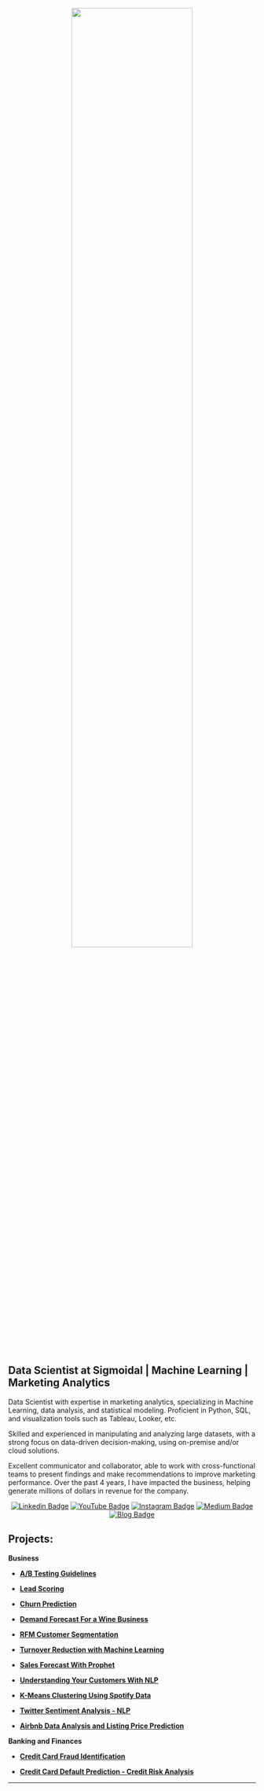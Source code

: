 <p align="center">
  <img src="https://github.com/rafaelnduarte/Portfolio/raw/master/rafaelnd_banner.png" width=70% >
</p>

## Data Scientist at Sigmoidal | Machine Learning | Marketing Analytics

Data Scientist with expertise in marketing analytics, specializing in Machine Learning, data analysis, and statistical modeling. Proficient in Python, SQL, and visualization tools such as Tableau, Looker, etc. 

Skilled and experienced in manipulating and analyzing large datasets, with a strong focus on data-driven decision-making, using on-premise and/or cloud solutions.

Excellent communicator and collaborator, able to work with cross-functional teams to present findings and make recommendations to improve marketing performance. Over the past 4 years, I have impacted the business, helping generate millions of dollars in revenue for the company. 


<div align="center">
  
  [![Linkedin Badge](https://img.shields.io/badge/LinkedIn-0077B5?style=flat-square&logo=Linkedin&logoColor=white&link=https://www.linkedin.com/in/rafael-n-duarte/)](https://www.linkedin.com/in/rafael-n-duarte/)
  [![YouTube Badge](https://img.shields.io/badge/YouTube-FF0000?style=flat-square&logo=youtube&logoColor=white)](https://www.youtube.com/@CarlosMeloSigmoidal)
  [![Instagram Badge](https://img.shields.io/badge/Instagram-E4405F?style=flat-square&logo=instagram&logoColor=white)](https://www.instagram.com/rafaelnduarte)
  [![Medium Badge](https://img.shields.io/badge/Medium-12100E?style=for-the-badge&logo=medium&logoColor=white)](https://medium.com/@rafaelnduarte)
  [![Blog Badge](https://img.shields.io/badge/Wordpress-21759B?style=for-the-badge&logo=wordpress&logoColor=white)](https://sigmoidal.ai/)

</div>



## Projects:

**Business**

* **[A/B Testing Guidelines](https://github.com/rafaelnduarte/A-B_Testing-Experiment-Planning)**

* **[Lead Scoring](https://github.com/rafaelnduarte/Lead_Scoring)**

* **[Churn Prediction](https://github.com/rafaelnduarte/Churn_Prediction)**

* **[Demand Forecast For a Wine Business](https://github.com/rafaelnduarte/Demand_Forecast_Wine_Business/blob/main/README.md)**

* **[RFM Customer Segmentation](https://bit.ly/2RFTWi2)**

* **[Turnover Reduction with Machine Learning](http://bit.ly/3caYK7t)**

* **[Sales Forecast With Prophet](https://bit.ly/2wHiD6l)**
 
* **[Understanding Your Customers With NLP](https://bit.ly/2XE4emg)**
 
* **[K-Means Clustering Using Spotify Data](http://bit.ly/2T0crxq)**

* **[Twitter Sentiment Analysis - NLP](https://bit.ly/2XaRpie)**
 
* **[Airbnb Data Analysis and Listing Price Prediction](http://bit.ly/2SyBTuT)**


**Banking and Finances**

* **[Credit Card Fraud Identification](http://bit.ly/39Fqb7m)**
 
* **[Credit Card Default Prediction - Credit Risk Analysis](https://github.com/rafaelnduarte/Credit_Card_Default_Prediction)**


---

